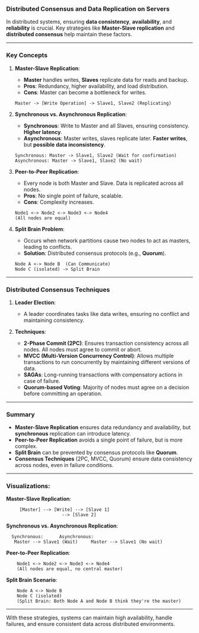 ### **Distributed Consensus and Data Replication on Servers**

In distributed systems, ensuring **data consistency**, **availability**, and **reliability** is crucial. Key strategies like **Master-Slave replication** and **distributed consensus** help maintain these factors.

---

### **Key Concepts**

1. **Master-Slave Replication**:
   - **Master** handles writes, **Slaves** replicate data for reads and backup.
   - **Pros**: Redundancy, higher availability, and load distribution.
   - **Cons**: Master can become a bottleneck for writes.

   ```
   Master -> [Write Operation] -> Slave1, Slave2 (Replicating)
   ```

2. **Synchronous vs. Asynchronous Replication**:
   - **Synchronous**: Write to Master and all Slaves, ensuring consistency. **Higher latency**.
   - **Asynchronous**: Master writes, slaves replicate later. **Faster writes**, but **possible data inconsistency**.

   ```
   Synchronous: Master -> Slave1, Slave2 (Wait for confirmation)
   Asynchronous: Master -> Slave1, Slave2 (No wait)
   ```

3. **Peer-to-Peer Replication**:
   - Every node is both Master and Slave. Data is replicated across all nodes.
   - **Pros**: No single point of failure, scalable.
   - **Cons**: Complexity increases.

   ```
   Node1 <-> Node2 <-> Node3 <-> Node4
   (All nodes are equal)
   ```

4. **Split Brain Problem**:
   - Occurs when network partitions cause two nodes to act as masters, leading to conflicts.
   - **Solution**: Distributed consensus protocols (e.g., **Quorum**).

   ```
   Node A <-> Node B  (Can Communicate)
   Node C (isolated) -> Split Brain
   ```

---

### **Distributed Consensus Techniques**

1. **Leader Election**:
   - A leader coordinates tasks like data writes, ensuring no conflict and maintaining consistency.

2. **Techniques**:
   - **2-Phase Commit (2PC)**: Ensures transaction consistency across all nodes. All nodes must agree to commit or abort.
   - **MVCC (Multi-Version Concurrency Control)**: Allows multiple transactions to run concurrently by maintaining different versions of data.
   - **SAGAs**: Long-running transactions with compensatory actions in case of failure.
   - **Quorum-based Voting**: Majority of nodes must agree on a decision before committing an operation.

---

### **Summary**

- **Master-Slave Replication** ensures data redundancy and availability, but **synchronous** replication can introduce latency.
- **Peer-to-Peer Replication** avoids a single point of failure, but is more complex.
- **Split Brain** can be prevented by consensus protocols like **Quorum**.
- **Consensus Techniques** (2PC, MVCC, Quorum) ensure data consistency across nodes, even in failure conditions.

---

### **Visualizations**:

**Master-Slave Replication**:
```
     [Master] --> [Write] --> [Slave 1]
                     --> [Slave 2]
```

**Synchronous vs. Asynchronous Replication**:
```
  Synchronous:      Asynchronous:
   Master --> Slave1 (Wait)     Master --> Slave1 (No wait)
```

**Peer-to-Peer Replication**:
```
    Node1 <-> Node2 <-> Node3 <-> Node4
    (All nodes are equal, no central master)
```

**Split Brain Scenario**:
```
    Node A <-> Node B
    Node C (isolated)
    (Split Brain: Both Node A and Node B think they're the master)
```

---

With these strategies, systems can maintain high availability, handle failures, and ensure consistent data across distributed environments.
